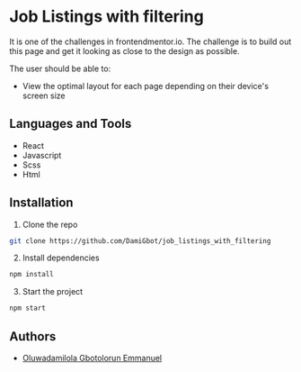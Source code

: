 # Job Listings with filtering

It is one of the challenges in frontendmentor.io. The challenge is to build out this page and get it looking as close to the design as possible.

The user should be able to:

- View the optimal layout for each page depending on their device's screen size

## Languages and Tools

- React
- Javascript
- Scss
- Html

## Installation

1. Clone the repo

```sh
git clone https://github.com/DamiGbot/job_listings_with_filtering
```

2. Install dependencies

```sh
npm install
```

3. Start the project

```sh
npm start
```

## Authors

- [Oluwadamilola Gbotolorun Emmanuel](https://github.com/DamiGbot)
